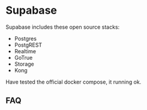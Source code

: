 # Supabase

Supabase includes these open source stacks:  

- Postgres
- PostgREST
- Realtime
- GoTrue
- Storage
- Kong

Have tested the official docker compose, it running ok. 

## FAQ
